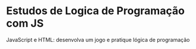 # Estudos de Logica de Programação com JS
 JavaScript e HTML: desenvolva um jogo e pratique lógica de programação
